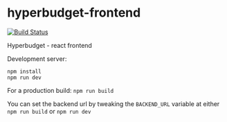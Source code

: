 # hyperbudget-frontend

[![Build Status](https://travis-ci.com/hyperbudget/hyperbudget-frontend.svg?branch=master)](https://travis-ci.com/hyperbudget/hyperbudget-frontend)

Hyperbudget - react frontend

Development server:

```
npm install
npm run dev
```

For a production build: `npm run build`

You can set the backend url by tweaking the `BACKEND_URL` variable at either `npm run build` or `npm run dev`
